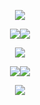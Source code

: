 <p align="center"><img src="https://github.com/user-attachments/assets/1c56ea9a-8b2c-40f8-b498-83730634a30f" /></a></p>

<p align="center"><img src="https://github.com/user-attachments/assets/892973da-430e-4679-8c70-0f70de4aece3"><a href="https://rentry.co/salyface"><img src="https://github.com/user-attachments/assets/b173efc1-dd14-42c0-90ab-7d633a237688" /></a></p>
<p align="center"><a href="https://en.pronouns.page/@acornious"><img src="https://github.com/user-attachments/assets/9bbf3a99-8d8c-4ccd-abec-669f10a004e7" /></a></p>
<p align="center"><a href="https://www.instagram.com/acornyum/"><img src="https://github.com/user-attachments/assets/a9b80aef-9186-466d-beb5-f35d0241f30a" /></a><img src="https://github.com/user-attachments/assets/489819d9-32d6-4b42-abac-3a42fc5f4b56" /></p>

<p align="center"><img src="https://github.com/user-attachments/assets/20e436ea-5488-4560-be65-570c81fb9022" /></a></p>
